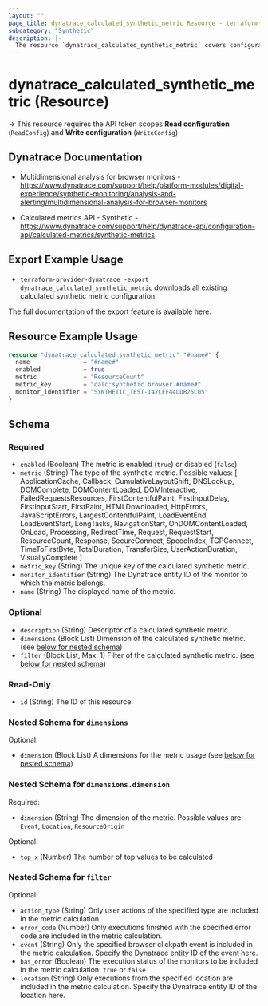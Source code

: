 ```yaml
---
layout: ""
page_title: dynatrace_calculated_synthetic_metric Resource - terraform-provider-dynatrace"
subcategory: "Synthetic"
description: |-
  The resource `dynatrace_calculated_synthetic_metric` covers configuration for calculated synthetic metrics
---
```


# dynatrace_calculated_synthetic_metric (Resource)

-> This resource requires the API token scopes **Read configuration** (`ReadConfig`) and **Write configuration** (`WriteConfig`)

## Dynatrace Documentation

- Multidimensional analysis for browser monitors - https://www.dynatrace.com/support/help/platform-modules/digital-experience/synthetic-monitoring/analysis-and-alerting/multidimensional-analysis-for-browser-monitors

- Calculated metrics API - Synthetic - https://www.dynatrace.com/support/help/dynatrace-api/configuration-api/calculated-metrics/synthetic-metrics

## Export Example Usage

- `terraform-provider-dynatrace -export dynatrace_calculated_synthetic_metric` downloads all existing calculated synthetic metric configuration

The full documentation of the export feature is available [here](https://dt-url.net/h203qmc).

## Resource Example Usage

```terraform
resource "dynatrace_calculated_synthetic_metric" "#name#" {
  name               = "#name#"
  enabled            = true
  metric             = "ResourceCount"
  metric_key         = "calc:synthetic.browser.#name#"
  monitor_identifier = "SYNTHETIC_TEST-147CFF44DDB25C05"
}
```

<!-- schema generated by tfplugindocs -->
## Schema

### Required

- `enabled` (Boolean) The metric is enabled (`true`) or disabled (`false`)
- `metric` (String) The type of the synthetic metric. Possible values: [ ApplicationCache, Callback, CumulativeLayoutShift, DNSLookup, DOMComplete, DOMContentLoaded, DOMInteractive, FailedRequestsResources, FirstContentfulPaint, FirstInputDelay, FirstInputStart, FirstPaint, HTMLDownloaded, HttpErrors, JavaScriptErrors, LargestContentfulPaint, LoadEventEnd, LoadEventStart, LongTasks, NavigationStart, OnDOMContentLoaded, OnLoad, Processing, RedirectTime, Request, RequestStart, ResourceCount, Response, SecureConnect, SpeedIndex, TCPConnect, TimeToFirstByte, TotalDuration, TransferSize, UserActionDuration, VisuallyComplete ]
- `metric_key` (String) The unique key of the calculated synthetic metric.
- `monitor_identifier` (String) The Dynatrace entity ID of the monitor to which the metric belongs.
- `name` (String) The displayed name of the metric.

### Optional

- `description` (String) Descriptor of a calculated synthetic metric.
- `dimensions` (Block List) Dimension of the calculated synthetic metric. (see [below for nested schema](#nestedblock--dimensions))
- `filter` (Block List, Max: 1) Filter of the calculated synthetic metric. (see [below for nested schema](#nestedblock--filter))

### Read-Only

- `id` (String) The ID of this resource.

<a id="nestedblock--dimensions"></a>
### Nested Schema for `dimensions`

Optional:

- `dimension` (Block List) A dimensions for the metric usage (see [below for nested schema](#nestedblock--dimensions--dimension))

<a id="nestedblock--dimensions--dimension"></a>
### Nested Schema for `dimensions.dimension`

Required:

- `dimension` (String) The dimension of the metric. Possible values are `Event`, `Location`, `ResourceOrigin`

Optional:

- `top_x` (Number) The number of top values to be calculated



<a id="nestedblock--filter"></a>
### Nested Schema for `filter`

Optional:

- `action_type` (String) Only user actions of the specified type are included in the metric calculation
- `error_code` (Number) Only executions finished with the specified error code are included in the metric calculation.
- `event` (String) Only the specified browser clickpath event is included in the metric calculation. Specify the Dynatrace entity ID of the event here.
- `has_error` (Boolean) The execution status of the monitors to be included in the metric calculation: `true` or `false`
- `location` (String) Only executions from the specified location are included in the metric calculation. Specify the Dynatrace entity ID of the location here.
 